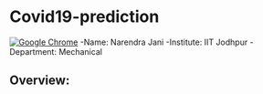 # Covid19-prediction
[![Google Chrome](https://img.shields.io/badge/Google%20Chrome-4285F4?style=for-the-badge&logo=GoogleChrome&logoColor=white)](https://narendra-027.github.io/covid19.github.io/)
-Name: Narendra Jani
-Institute: IIT Jodhpur
-Department: Mechanical
## Overview:




